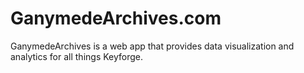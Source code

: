 # GanymedeArchives.com

GanymedeArchives is a web app that provides data visualization and analytics for all things Keyforge.
